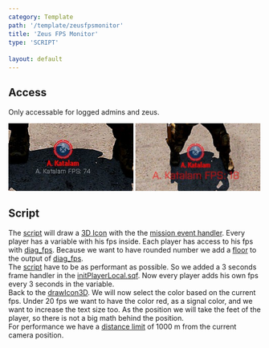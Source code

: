 ```yaml
---
category: Template
path: '/template/zeusfpsmonitor'
title: 'Zeus FPS Monitor'
type: 'SCRIPT'

layout: default
---
```


## Access

Only accessable for logged admins and zeus.

![zeusfpsmonitor_white](img/zeusfpsmonitor_white.png "Zeus FPS Monitor standby")
![zeusfpsmonitor_red](img/zeusfpsmonitor_red.png "Zeus FPS Monitor signal")

## Script

The [script](https://github.com/Katalam/KAT_template/blob/master/kat_template.malden/functions/admintools/fn_initializeUI.sqf) will draw a [3D Icon](https://community.bistudio.com/wiki/drawIcon3D) with the the [mission event handler](https://community.bistudio.com/wiki/addMissionEventHandler). Every player has a variable with his fps inside. Each player has access to his fps with [diag_fps](https://community.bistudio.com/wiki/diag_fps). Because we want to have rounded number we add a [floor](https://community.bistudio.com/wiki/floor) to the output of [diag_fps](https://community.bistudio.com/wiki/diag_fps).<br/>
The [script](https://github.com/Katalam/KAT_template/blob/master/kat_template.malden/functions/admintools/fn_initializeUI.sqf) have to be as performant as possible. So we added a 3 seconds frame handler in the [initPlayerLocal.sqf](https://github.com/Katalam/KAT_template/blob/7f71140d1f323f8864e04d07abb87828672076af/kat_template.malden/initPlayerLocal.sqf#L172-L175). Now every player adds his own fps every 3 seconds in the variable.<br/>
Back to the [drawIcon3D](https://community.bistudio.com/wiki/drawIcon3D). We will now select the color based on the current fps. Under 20 fps we want to have the color red, as a signal color, and we want to increase the text size too. As the position we will take the feet of the player, so there is not a big math behind the position.<br/>
For performance we have a [distance limit](https://github.com/Katalam/KAT_template/blob/7f71140d1f323f8864e04d07abb87828672076af/kat_template.malden/functions/admintools/fn_initializeUI.sqf#L25-L27) of 1000 m from the current camera position.
